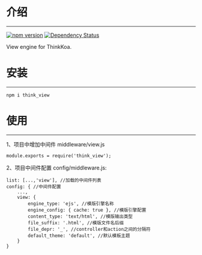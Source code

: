 # 介绍
-----

[![npm version](https://badge.fury.io/js/think_view.svg)](https://badge.fury.io/js/think_view)
[![Dependency Status](https://david-dm.org/richenlin/think_view.svg)](https://david-dm.org/richenlin/think_view)

View engine for ThinkKoa.

# 安装
-----

```
npm i think_view
```

# 使用
-----

1、项目中增加中间件 middleware/view.js
```
module.exports = require('think_view');
```

2、项目中间件配置 config/middleware.js:
```
list: [...,'view'], //加载的中间件列表
config: { //中间件配置
    ...,
    view: {
        engine_type: 'ejs', //模版引擎名称
        engine_config: { cache: true }, //模版引擎配置
        content_type: 'text/html', //模版输出类型
        file_suffix: '.html', //模版文件名后缀
        file_depr: '_', //controller和action之间的分隔符
        default_theme: 'default', //默认模板主题
    }
}
```